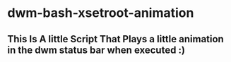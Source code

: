 # dwm-bash-xsetroot-animation
## This Is A little Script That Plays a little animation in the dwm status bar when executed :)
